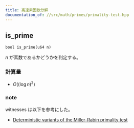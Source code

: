 ```yaml
---
title: 高速素因数分解
documentation_of: //src/math/primes/primality-test.hpp
---
```


## is_prime
```
bool is_prime(u64 n)
```

$n$ が素数であるかどうかを判定する。

### 計算量
- $O((\log n)^{2})$

### note
witnesses は以下を参考にした。

- [Deterministic variants of the Miller-Rabin primality test](http://miller-rabin.appspot.com/)
